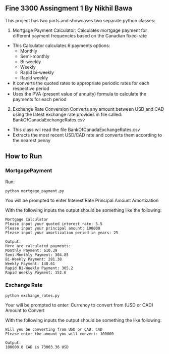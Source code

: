 ## Fine 3300 Assingment 1 By Nikhil Bawa 

This project has two parts and showcases two separate python classes:
  1. Mortgage Payment Calculator: Calculates mortgage payment for different payment frequencies based on the Canadian fixed-rate
  - This Calculator calculates 6 payments options:
      - Monthly
      - Semi-monthly
      - Bi-weekly
      - Weekly
      - Rapid bi-weekly
      - Rapid weekly
  - It converts the quoted rates to appropriate periodic rates for each respective period
  - Uses the PVA (present value of annuity) formula to calculate the payments for each period

  2. Exchange Rate Conversion Converts any amount between USD and CAD using the latest exchange rate provides in file called: BankOfCanadaExchangeRates.csv
  - This class wil read the file BankOfCanadaExchangeRates.csv
  - Extracts the most recent USD/CAD rate and converts them according to the nearest penny

## How to Run
### MortgagePayment
Run:
``` 
python mortgage_payment.py
```
You will be prompted to enter 
Interest Rate
Principal Amount 
Amortization

With the following inputs the output should be something like the following:
```
Mortgage Calculator
Please input your quoted interest rate: 5.5
Please input your principal amount: 100000
Please input your amortization period in years: 25

Output:
Here are calculated payments:
Monthly Payment: 610.39
Semi-Monthly Payment: 304.85
Bi-Weekly Payment: 281.38
Weekly Payment: 140.61
Rapid Bi-Weekly Payment: 305.2
Rapid Weekly Payment: 152.6
```

### Exchange Rate
```
python exchange_rates.py
```
Your will be prompted to enter:
Currency to convert from (USD or CAD)
Amount to Convert

With the following inputs the output should be something the like following:
```
Will you be converting from USD or CAD: CAD
Please enter the amount you will convert: 100000

Output:
100000.0 CAD is 73003.36 USD
```

